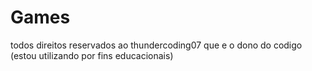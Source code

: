 # Games

todos direitos reservados ao thundercoding07 que e o dono do codigo (estou utilizando por fins educacionais)
